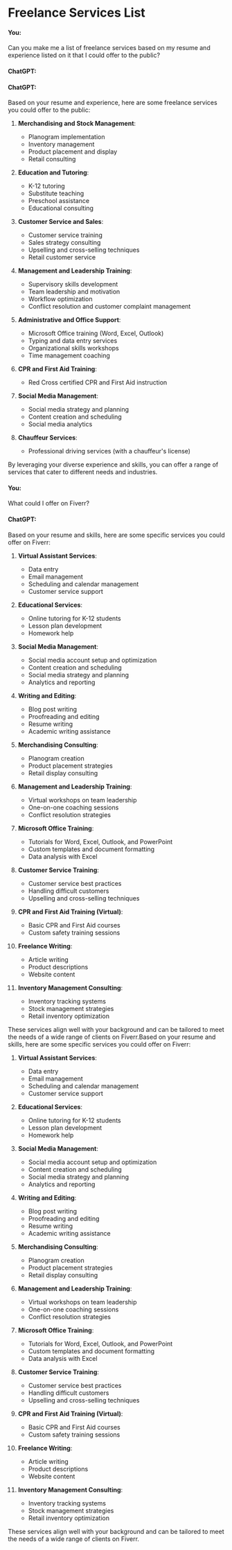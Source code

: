 # Freelance Services List

#### You:
Can you make me a list of freelance services based on my resume and experience listed on it that I could offer to the public? 

#### ChatGPT:


#### ChatGPT:
Based on your resume and experience, here are some freelance services you could offer to the public:

1. **Merchandising and Stock Management**:
   - Planogram implementation
   - Inventory management
   - Product placement and display
   - Retail consulting

2. **Education and Tutoring**:
   - K-12 tutoring
   - Substitute teaching
   - Preschool assistance
   - Educational consulting

3. **Customer Service and Sales**:
   - Customer service training
   - Sales strategy consulting
   - Upselling and cross-selling techniques
   - Retail customer service

4. **Management and Leadership Training**:
   - Supervisory skills development
   - Team leadership and motivation
   - Workflow optimization
   - Conflict resolution and customer complaint management

5. **Administrative and Office Support**:
   - Microsoft Office training (Word, Excel, Outlook)
   - Typing and data entry services
   - Organizational skills workshops
   - Time management coaching

6. **CPR and First Aid Training**:
   - Red Cross certified CPR and First Aid instruction

7. **Social Media Management**:
   - Social media strategy and planning
   - Content creation and scheduling
   - Social media analytics

8. **Chauffeur Services**:
   - Professional driving services (with a chauffeur's license)

By leveraging your diverse experience and skills, you can offer a range of services that cater to different needs and industries.


#### You:
What could I offer on Fiverr? 

#### ChatGPT:
Based on your resume and skills, here are some specific services you could offer on Fiverr:

1. **Virtual Assistant Services**:
   - Data entry
   - Email management
   - Scheduling and calendar management
   - Customer service support

2. **Educational Services**:
   - Online tutoring for K-12 students
   - Lesson plan development
   - Homework help

3. **Social Media Management**:
   - Social media account setup and optimization
   - Content creation and scheduling
   - Social media strategy and planning
   - Analytics and reporting

4. **Writing and Editing**:
   - Blog post writing
   - Proofreading and editing
   - Resume writing
   - Academic writing assistance

5. **Merchandising Consulting**:
   - Planogram creation
   - Product placement strategies
   - Retail display consulting

6. **Management and Leadership Training**:
   - Virtual workshops on team leadership
   - One-on-one coaching sessions
   - Conflict resolution strategies

7. **Microsoft Office Training**:
   - Tutorials for Word, Excel, Outlook, and PowerPoint
   - Custom templates and document formatting
   - Data analysis with Excel

8. **Customer Service Training**:
   - Customer service best practices
   - Handling difficult customers
   - Upselling and cross-selling techniques

9. **CPR and First Aid Training (Virtual)**:
   - Basic CPR and First Aid courses
   - Custom safety training sessions

10. **Freelance Writing**:
    - Article writing
    - Product descriptions
    - Website content

11. **Inventory Management Consulting**:
    - Inventory tracking systems
    - Stock management strategies
    - Retail inventory optimization

These services align well with your background and can be tailored to meet the needs of a wide range of clients on Fiverr.Based on your resume and skills, here are some specific services you could offer on Fiverr:

1. **Virtual Assistant Services**:
   - Data entry
   - Email management
   - Scheduling and calendar management
   - Customer service support

2. **Educational Services**:
   - Online tutoring for K-12 students
   - Lesson plan development
   - Homework help

3. **Social Media Management**:
   - Social media account setup and optimization
   - Content creation and scheduling
   - Social media strategy and planning
   - Analytics and reporting

4. **Writing and Editing**:
   - Blog post writing
   - Proofreading and editing
   - Resume writing
   - Academic writing assistance

5. **Merchandising Consulting**:
   - Planogram creation
   - Product placement strategies
   - Retail display consulting

6. **Management and Leadership Training**:
   - Virtual workshops on team leadership
   - One-on-one coaching sessions
   - Conflict resolution strategies

7. **Microsoft Office Training**:
   - Tutorials for Word, Excel, Outlook, and PowerPoint
   - Custom templates and document formatting
   - Data analysis with Excel

8. **Customer Service Training**:
   - Customer service best practices
   - Handling difficult customers
   - Upselling and cross-selling techniques

9. **CPR and First Aid Training (Virtual)**:
   - Basic CPR and First Aid courses
   - Custom safety training sessions

10. **Freelance Writing**:
    - Article writing
    - Product descriptions
    - Website content

11. **Inventory Management Consulting**:
    - Inventory tracking systems
    - Stock management strategies
    - Retail inventory optimization

These services align well with your background and can be tailored to meet the needs of a wide range of clients on Fiverr.
